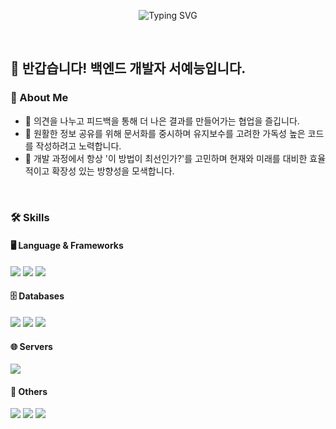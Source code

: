 <p align="center">
  <img src="https://readme-typing-svg.demolab.com?font=Fira+Code&size=30&duration=3000&pause=500&color=E8909C&center=true&vCenter=true&width=550&lines=Welcome+to+Yeneung's+Github!;Welcome+to+Yeneung's+Github!;Welcome+to+Yeneung's+Github!;Let's+Build+Something+Great+Together!+🚀" alt="Typing SVG">
</p>

<br>

## 👋 반갑습니다! 백엔드 개발자 서예능입니다.

### 🌟 About Me
- 💬 의견을 나누고 피드백을 통해 더 나은 결과를 만들어가는 협업을 즐깁니다.
- 📄 원활한 정보 공유를 위해 문서화를 중시하며 유지보수를 고려한 가독성 높은 코드를 작성하려고 노력합니다.
- 🤔 개발 과정에서 항상 '이 방법이 최선인가?'를 고민하며 현재와 미래를 대비한 효율적이고 확장성 있는 방향성을 모색합니다.

<br>

### 🛠️ Skills
#### 🖥️ Language & Frameworks
<p>
  <img src="https://img.shields.io/badge/JAVA-007396?style=for-the-badge&logo=java&logoColor=white" />
  <img src="https://img.shields.io/badge/Spring%20Boot-6DB33F?style=for-the-badge&logo=spring-boot&logoColor=white" />
  <img src="https://img.shields.io/badge/React-61DAFB?style=for-the-badge&logo=react&logoColor=black" />
</p>

#### 🗄️ Databases
<p>
  <img src="https://img.shields.io/badge/MySQL-4479A1?style=for-the-badge&logo=mysql&logoColor=white" />
  <img src="https://img.shields.io/badge/Oracle-F80000?style=for-the-badge&logo=oracle&logoColor=white" />
  <img src="https://img.shields.io/badge/Elasticsearch-005571?style=for-the-badge&logo=elasticsearch&logoColor=white" />
</p>

#### 🌐 Servers
<p>
  <img src="https://img.shields.io/badge/Apache-D22128?style=for-the-badge&logo=apache&logoColor=white" />
</p>

#### 🎈 Others
<p>
  <img src="https://img.shields.io/badge/JPA-000000?style=for-the-badge&logo=jpa&logoColor=white" />
  <img src="https://img.shields.io/badge/REST%20API-FF6C37?style=for-the-badge&logo=rest-api&logoColor=white" />
  <img src="https://img.shields.io/badge/Git-F05032?style=for-the-badge&logo=git&logoColor=white" />
</p>
